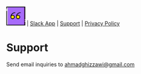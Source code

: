 <a href="index.html"><img src="quote.png" alt="App Logo" width="50"/></a> | [Slack App]() | [Support](support.html) | [Privacy Policy](privacy.html)

# Support

Send email inquiries to [ahmadghizzawi@gmail.com](mailto:ahmadghizzawi@gmail.com)
